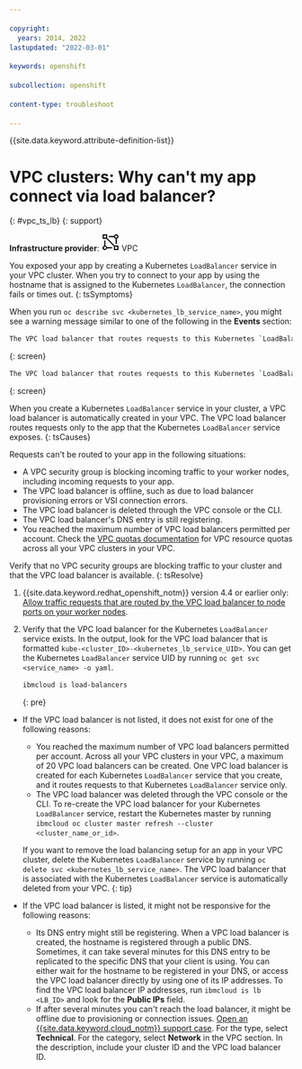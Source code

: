 ```yaml
---

copyright: 
  years: 2014, 2022
lastupdated: "2022-03-01"

keywords: openshift

subcollection: openshift

content-type: troubleshoot

---
```


{{site.data.keyword.attribute-definition-list}}


# VPC clusters: Why can't my app connect via load balancer?
{: #vpc_ts_lb}
{: support}

**Infrastructure provider**: ![VPC infrastructure provider icon.](images/icon-vpc-2.svg) VPC

You exposed your app by creating a Kubernetes `LoadBalancer` service in your VPC cluster. When you try to connect to your app by using the hostname that is assigned to the Kubernetes `LoadBalancer`, the connection fails or times out.
{: tsSymptoms}

When you run `oc describe svc <kubernetes_lb_service_name>`, you might see a warning message similar to one of the following in the **Events** section:

```sh
The VPC load balancer that routes requests to this Kubernetes `LoadBalancer` service is offline.
```
{: screen}

```sh
The VPC load balancer that routes requests to this Kubernetes `LoadBalancer` service was deleted from your VPC.
```
{: screen}


When you create a Kubernetes `LoadBalancer` service in your cluster, a VPC load balancer is automatically created in your VPC. The VPC load balancer routes requests only to the app that the Kubernetes `LoadBalancer` service exposes.
{: tsCauses}

Requests can't be routed to your app in the following situations:
* A VPC security group is blocking incoming traffic to your worker nodes, including incoming requests to your app.
* The VPC load balancer is offline, such as due to load balancer provisioning errors or VSI connection errors.
* The VPC load balancer is deleted through the VPC console or the CLI.
* The VPC load balancer's DNS entry is still registering.
* You reached the maximum number of VPC load balancers permitted per account. Check the [VPC quotas documentation](/docs/vpc?topic=vpc-quotas#load-balancer-quotas) for VPC resource quotas across all your VPC clusters in your VPC.

Verify that no VPC security groups are blocking traffic to your cluster and that the VPC load balancer is available.
{: tsResolve}

1. {{site.data.keyword.redhat_openshift_notm}} version 4.4 or earlier only: [Allow traffic requests that are routed by the VPC load balancer to node ports on your worker nodes](/docs/openshift?topic=openshift-vpc-security-group).

2. Verify that the VPC load balancer for the Kubernetes `LoadBalancer` service exists. In the output, look for the VPC load balancer that is formatted `kube-<cluster_ID>-<kubernetes_lb_service_UID>`. You can get the Kubernetes `LoadBalancer` service UID by running `oc get svc <service_name> -o yaml`.
    ```sh
    ibmcloud is load-balancers
    ```
    {: pre}

- If the VPC load balancer is not listed, it does not exist for one of the following reasons:
    * You reached the maximum number of VPC load balancers permitted per account. Across all your VPC clusters in your VPC, a maximum of 20 VPC load balancers can be created. One VPC load balancer is created for each Kubernetes `LoadBalancer` service that you create, and it routes requests to that Kubernetes `LoadBalancer` service only.
    * The VPC load balancer was deleted through the VPC console or the CLI. To re-create the VPC load balancer for your Kubernetes `LoadBalancer` service, restart the Kubernetes master by running `ibmcloud oc cluster master refresh --cluster <cluster_name_or_id>`.
    
    If you want to remove the load balancing setup for an app in your VPC cluster, delete the Kubernetes `LoadBalancer` service by running `oc delete svc <kubernetes_lb_service_name>`. The VPC load balancer that is associated with the Kubernetes `LoadBalancer` service is automatically deleted from your VPC.
    {: tip}
    
- If the VPC load balancer is listed, it might not be responsive for the following reasons:
    * Its DNS entry might still be registering. When a VPC load balancer is created, the hostname is registered through a public DNS. Sometimes, it can take several minutes for this DNS entry to be replicated to the specific DNS that your client is using. You can either wait for the hostname to be registered in your DNS, or access the VPC load balancer directly by using one of its IP addresses. To find the VPC load balancer IP addresses, run `ibmcloud is lb <LB_ID>` and look for the **Public IPs** field.
    * If after several minutes you can't reach the load balancer, it might be offline due to provisioning or connection issues. [Open an {{site.data.keyword.cloud_notm}} support case](https://cloud.ibm.com/unifiedsupport/cases/add). For the type, select **Technical**. For the category, select **Network** in the VPC section. In the description, include your cluster ID and the VPC load balancer ID.





